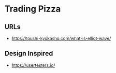 # Trading Pizza

## URLs
- https://toushi-kyokasho.com/what-is-elliot-wave/

## Design Inspired
- https://usertesters.io/